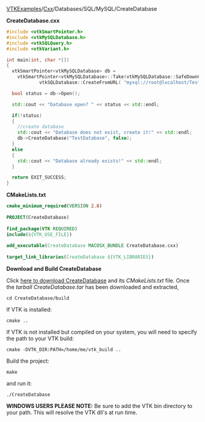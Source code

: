[VTKExamples](/index/)/[Cxx](/Cxx)/Databases/SQL/MySQL/CreateDatabase

**CreateDatabase.cxx**
```c++
#include <vtkSmartPointer.h>
#include <vtkMySQLDatabase.h>
#include <vtkSQLQuery.h>
#include <vtkVariant.h>

int main(int, char *[])
{
  vtkSmartPointer<vtkMySQLDatabase> db =
    vtkSmartPointer<vtkMySQLDatabase>::Take(vtkMySQLDatabase::SafeDownCast(
            vtkSQLDatabase::CreateFromURL( "mysql://root@localhost/TestDatabase" ) ));

  bool status = db->Open();

  std::cout << "Database open? " << status << std::endl;

  if(!status)
  {
    //create database
    std::cout << "Database does not exist, create it!" << std::endl;
    db->CreateDatabase("TestDatabase", false);
  }
  else
  {
    std::cout << "Database already exists!" << std::endl;
  }

  return EXIT_SUCCESS;
}
```
**CMakeLists.txt**
```cmake
cmake_minimum_required(VERSION 2.8)
 
PROJECT(CreateDatabase)
 
find_package(VTK REQUIRED)
include(${VTK_USE_FILE})
 
add_executable(CreateDatabase MACOSX_BUNDLE CreateDatabase.cxx)
 
target_link_libraries(CreateDatabase ${VTK_LIBRARIES})
```

**Download and Build CreateDatabase**

Click [here to download CreateDatabase](https://github.com/lorensen/VTKWikiExamplesTarballs/raw/master/CreateDatabase.tar) and its *CMakeLists.txt* file.
Once the *tarball CreateDatabase.tar* has been downloaded and extracted,
```
cd CreateDatabase/build 
```
If VTK is installed:
```
cmake ..
```
If VTK is not installed but compiled on your system, you will need to specify the path to your VTK build:
```
cmake -DVTK_DIR:PATH=/home/me/vtk_build ..
```
Build the project:
```
make
```
and run it:
```
./CreateDatabase
```
**WINDOWS USERS PLEASE NOTE:** Be sure to add the VTK bin directory to your path. This will resolve the VTK dll's at run time.

